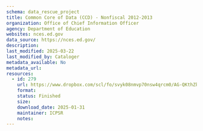 ```yaml
---
schema: data_rescue_project 
title: Common Core of Data (CCD) - Nonfiscal 2012-2013
organization: Office of Chief Information Officer
agency: Department of Education
websites: nces.ed.gov
data_source: https://nces.ed.gov/
description: 
last_modified: 2025-03-22
last_modified_by: Cataloger
metadata_available: No
metadata_url: 
resources:
  - id: 279
    url: https://www.dropbox.com/scl/fo/svyk08nmvp70nsw4qrcm0/AG-QKthZkLWbrfKNddyAIFM?rlkey=ra754vwjto6p9nwdq87wqvf9y&dl=0
    format: 
    status: Finished
    size: 
    download_date: 2025-01-31
    maintainer: ICPSR
    notes: 
---
```

